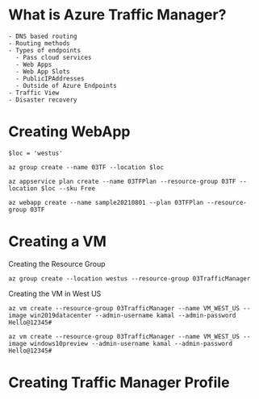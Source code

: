 # What is Azure Traffic Manager?
    - DNS based routing
    - Routing methods
    - Types of endpoints
      - Pass cloud services
      - Web Apps
      - Web App Slots
      - PublicIPAddresses
      - Outside of Azure Endpoints
    - Traffic View
    - Disaster recovery


# Creating WebApp

`$loc = 'westus'`

`az group create --name 03TF --location $loc`

`az appservice plan create --name 03TFPlan --resource-group 03TF --location $loc --sku Free`

`az webapp create --name sample20210801 --plan 03TFPlan --resource-group 03TF`


# Creating a VM
Creating the Resource Group

`az group create --location westus --resource-group 03TrafficManager`

Creating the VM in West US

`az vm create --resource-group 03TrafficManager --name VM_WEST_US --image win2019datacenter --admin-username kamal --admin-password Hello@12345#`


`az vm create --resource-group 03TrafficManager --name VM_WEST_US --image windows10preview --admin-username kamal --admin-password Hello@12345#`

# Creating Traffic Manager Profile